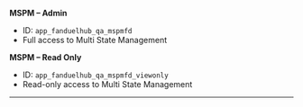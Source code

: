 **MSPM – Admin**

- ID: `app_fanduelhub_qa_mspmfd`
- Full access to Multi State Management

**MSPM – Read Only**

- ID: `app_fanduelhub_qa_mspmfd_viewonly`
- Read-only access to Multi State Management

---
